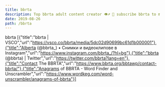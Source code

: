 ```yaml
---
title: bbrta
description: Top bbrta adult content creator 👁♐️ 👑 subscribe bbrta to my porn site below IG bbrta
date: 2019-08-26
path: /bbrta
---
```


bbrta
[{"title":"bbrta | VSCO","url":"https://vsco.co/bbrta/media/5dc02d90699bc61d1b000001"},{"title":"Alberta (@bbrta_) • Снимки и видеоклипове в Instagram","url":"https://www.instagram.com/bbrta_/?hl=bg"},{"title":"bbrta (@bbrta) | Twitter","url":"https://twitter.com/bbrta?lang=en"},{"title":"Contact The BBRTA","url":"https://www.bbrta.org/bbtawp/contact-bbrta/"},{"title":"Anagrams of BBRTA - Word Finder and Unscrambler","url":"https://www.wordkeg.com/word-unscrambler/anagrams-of-bbrta"}]

